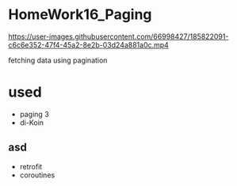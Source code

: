 # HomeWork16_Paging




https://user-images.githubusercontent.com/66998427/185822091-c6c6e352-47f4-45a2-8e2b-03d24a881a0c.mp4



fetching data using pagination
# used
- paging 3
- di-Koin

asd
-------
- retrofit
- coroutines

